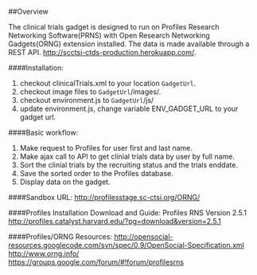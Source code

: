 ##Overview

The clinical trials gadget is designed to run on Profiles Research Networking Software(PRNS) with Open Research Networking Gadgets(ORNG) extension installed.  The data is made available through a REST API.  http://scctsi-ctds-production.herokuapp.com/.

####Installation:
1. checkout clinicalTrials.xml to your location `GadgetUrl`.
2. checkout image files to `GadgetUrl`/images/.
3. checkout environment.js to `GadgetUrl`/js/
3. update environment.js, change variable ENV_GADGET_URL to your gadget url.

####Basic workflow:
1. Make request to Profiles for user first and last name.
2. Make ajax call to API to get clinial trials data by user by full name.
3. Sort the clinial trials by the recruiting status and the trials enddate.
4. Save the sorted order to the Profiles database.
5. Display data on the gadget.

####Sandbox URL:
http://profilesstage.sc-ctsi.org/ORNG/

####Profiles Installation Download and Guide:
Profiles RNS Version 2.5.1  
http://profiles.catalyst.harvard.edu/?pg=download&version=2.5.1

####Profiles/ORNG Resources:
http://opensocial-resources.googlecode.com/svn/spec/0.9/OpenSocial-Specification.xml  
http://www.orng.info/  
https://groups.google.com/forum/#!forum/profilesrns

